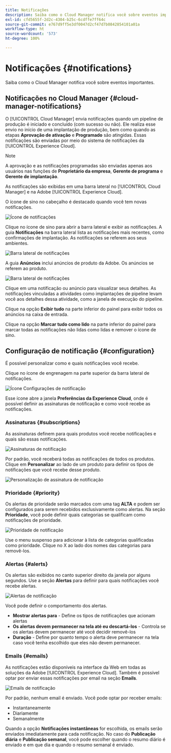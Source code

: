 ```yaml
---
title: Notificações
description: Saiba como o Cloud Manager notifica você sobre eventos importantes.
exl-id: cfd5655f-2d2c-4304-b25c-6cdffe7ff64c
source-git-commit: e767d9ff5e3df0047d2cf47d7b0842854101a01a
workflow-type: ht
source-wordcount: '573'
ht-degree: 100%

---
```



# Notificações {#notifications}

Saiba como o Cloud Manager notifica você sobre eventos importantes.

## Notificações no Cloud Manager {#cloud-manager-notifications}

O [!UICONTROL Cloud Manager] envia notificações quando um pipeline de produção é iniciado e concluído (com sucesso ou não). Ele realiza esse envio no início de uma implantação de produção, bem como quando as etapas **Aprovação de ativação** e **Programado** são atingidas. Essas notificações são enviadas por meio do sistema de notificações da [!UICONTROL Experience Cloud].

>[!NOTE]
>
>A aprovação e as notificações programadas são enviadas apenas aos usuários nas funções de **Proprietário da empresa**, **Gerente de programa** e **Gerente de implantação**.

As notificações são exibidas em uma barra lateral no [!UICONTROL Cloud Manager] e na Adobe [!UICONTROL Experience Cloud].

O ícone de sino no cabeçalho é destacado quando você tem novas notificações.

![Ícone de notificações](/help/assets/notifications-bell-badged.png)

Clique no ícone de sino para abrir a barra lateral e exibir as notificações. A guia **Notificações** na barra lateral lista as notificações mais recentes, como confirmações de implantação. As notificações se referem aos seus ambientes.

![Barra lateral de notificações](/help/assets/notifications-activities.png)

A guia **Anúncios** inclui anúncios de produto da Adobe. Os anúncios se referem ao produto.

![Barra lateral de notificações](/help/assets/notificaitons-announcements.png)

Clique em uma notificação ou anúncio para visualizar seus detalhes. As notificações vinculadas a atividades como implantações de pipeline levam você aos detalhes dessa atividade, como a janela de execução do pipeline.

Clique na opção **Exibir tudo** na parte inferior do painel para exibir todos os anúncios na caixa de entrada.

Clique na opção **Marcar tudo como lido** na parte inferior do painel para marcar todas as notificações não lidas como lidas e remover o ícone de sino.

## Configuração de notificação {#configuration}

É possível personalizar como e quais notificações você recebe.

Clique no ícone de engrenagem na parte superior da barra lateral de notificações.

![Ícone Configurações de notificação](/help/assets/notifications-configuration.png)

Esse ícone abre a janela **Preferências da Experience Cloud**, onde é possível definir as assinaturas de notificação e como você recebe as notificações.

### Assinaturas {#subscriptions}

As assinaturas definem para quais produtos você recebe notificações e quais são essas notificações.

![Assinaturas de notificação](/help/assets/notifications-subscriptions.png)

Por padrão, você receberá todas as notificações de todos os produtos. Clique em **Personalizar** ao lado de um produto para definir os tipos de notificações que você recebe desse produto.

![Personalização de assinatura de notificação](/help/assets/notifications-subscriptions-customize.png)

### Prioridade {#priority}

Os alertas de prioridade serão marcados com uma tag **ALTA** e podem ser configurados para serem recebidos exclusivamente como alertas. Na seção **Prioridade**, você pode definir quais categorias se qualificam como notificações de prioridade.

![Prioridade de notificação](/help/assets/notifications-priority.png)

Use o menu suspenso para adicionar à lista de categorias qualificadas como prioridade. Clique no X ao lado dos nomes das categorias para removê-los.

### Alertas {#alerts}

Os alertas são exibidos no canto superior direito da janela por alguns segundos. Use a seção **Alertas** para definir para quais notificações você recebe alertas.

![Alertas de notificação](/help/assets/notifications-alerts.png)

Você pode definir o comportamento dos alertas.

* **Mostrar alertas para** - Define os tipos de notificações que acionam alertas
* **Os alertas devem permanecer na tela até eu descartá-los** - Controla se os alertas devem permanecer até você decidir removê-los
* **Duração** - Define por quanto tempo o alerta deve permanecer na tela caso você tenha escolhido que eles não devem permanecer.

### Emails {#emails}

As notificações estão disponíveis na interface da Web em todas as soluções da Adobe [!UICONTROL Experience Cloud]. Também é possível optar por enviar essas notificações por email na seção **Emails**.

![Emails de notificação](/help/assets/notifications-emails.png)

Por padrão, nenhum email é enviado. Você pode optar por receber emails:

* Instantaneamente
* Diariamente
* Semanalmente

Quando a opção **Notificações instantâneas** for escolhida, os emails serão enviados imediatamente para cada notificação. No caso do **Publicação diária** e **Publicação semanal**, você pode escolher quando o resumo diário é enviado e em que dia e quando o resumo semanal é enviado.
